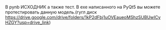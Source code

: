 В pynb ИСХОДНИК а также тест. В exe написанного на PyQt5 вы можете протестировать данную модель.(гугл диск https://drive.google.com/drive/folders/1kP2dFbj1uOVEaueoMShzSUBUwICyHZGY?usp=drive_link)
